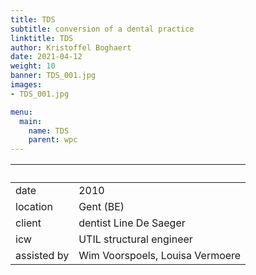 ```yaml
---
title: TDS
subtitle: conversion of a dental practice
linktitle: TDS
author: Kristoffel Boghaert
date: 2021-04-12
weight: 10
banner: TDS_001.jpg
images:
- TDS_001.jpg

menu:
  main:
    name: TDS
    parent: wpc
---
```


&nbsp;|&nbsp;
------|------
date  |  2010
location	|		Gent (BE)
client		|		dentist Line De Saeger
icw			|   UTIL structural engineer
assisted by   |   Wim Voorspoels, Louisa Vermoere
